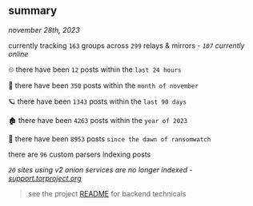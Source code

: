 
## summary
_november 28th, 2023_

currently tracking `163` groups across `299` relays & mirrors - _`107` currently online_

⏲ there have been `12` posts within the `last 24 hours`

🦈 there have been `350` posts within the `month of november`

🪐 there have been `1343` posts within the `last 90 days`

🏚 there have been `4263` posts within the `year of 2023`

🦕 there have been `8953` posts `since the dawn of ransomwatch`

there are `96` custom parsers indexing posts

_`20` sites using v2 onion services are no longer indexed - [support.torproject.org](https://support.torproject.org/onionservices/v2-deprecation/)_

> see the project [README](https://github.com/joshhighet/ransomwatch#ransomwatch--) for backend technicals
